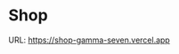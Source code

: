 # Shop

<p>URL: <a href="https://shop-gamma-seven.vercel.app">https://shop-gamma-seven.vercel.app</a></p>
